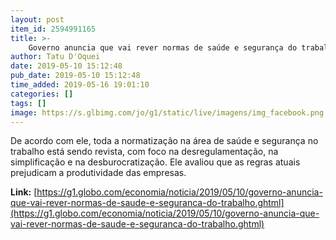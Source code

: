 ```yaml
---
layout: post
item_id: 2594991165
title: >-
    Governo anuncia que vai rever normas de saúde e segurança do trabalho
author: Tatu D'Oquei
date: 2019-05-10 15:12:48
pub_date: 2019-05-10 15:12:48
time_added: 2019-05-16 19:01:10
categories: []
tags: []
image: https://s.glbimg.com/jo/g1/static/live/imagens/img_facebook.png
---
```


De acordo com ele, toda a normatização na área de saúde e segurança no trabalho está sendo revista, com foco na desregulamentação, na simplificação e na desburocratização. Ele avaliou que as regras atuais prejudicam a produtividade das empresas.

**Link:** [https://g1.globo.com/economia/noticia/2019/05/10/governo-anuncia-que-vai-rever-normas-de-saude-e-seguranca-do-trabalho.ghtml](https://g1.globo.com/economia/noticia/2019/05/10/governo-anuncia-que-vai-rever-normas-de-saude-e-seguranca-do-trabalho.ghtml)


